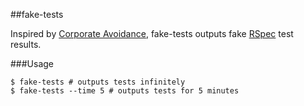 ##fake-tests

Inspired by [Corporate Avoidance](http://www.corporateavoidance.com/), fake-tests outputs fake [RSpec](https://www.relishapp.com/rspec/) test results.

###Usage
```
$ fake-tests # outputs tests infinitely
$ fake-tests --time 5 # outputs tests for 5 minutes
```
